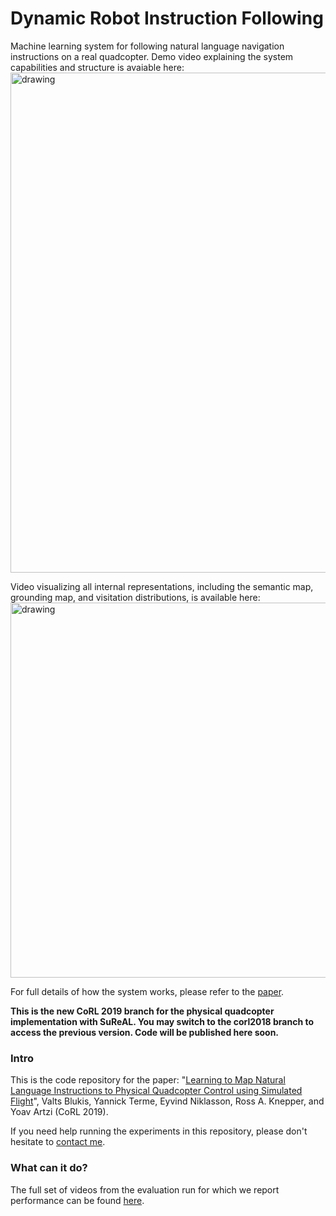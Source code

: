 # Dynamic Robot Instruction Following
Machine learning system for following natural language navigation instructions on a real quadcopter. Demo video explaining the system capabilities and structure is avaiable here:
[<img src="http://www.cs.cornell.edu/~valts/img/corl19_full_demo_video_thumbnail.png" alt="drawing" width="800"/>](https://www.youtube.com/watch?v=O7G0HYGqU4w)

Video visualizing all internal representations, including the semantic map, grounding map, and visitation distributions, is available here:
[<img src="http://www.cs.cornell.edu/~valts/img/corl19_repr_video_thumbnail.png" alt="drawing" width="600"/>](https://www.youtube.com/watch?v=d5rbCEcm4os)

For full details of how the system works, please refer to the [paper](http://www.cs.cornell.edu/~valts/docs/blukis_corl19.pdf).

**This is the new CoRL 2019 branch for the physical quadcopter implementation with SuReAL. You may switch to the corl2018 branch to access the previous version. Code will be published here soon.**

### Intro
This is the code repository for the paper:
"[Learning to Map Natural Language Instructions to Physical Quadcopter Control using Simulated Flight](http://www.cs.cornell.edu/~valts/docs/blukis_corl19.pdf)", Valts Blukis, Yannick Terme, Eyvind Niklasson, Ross A. Knepper, and Yoav Artzi (CoRL 2019).

If you need help running the experiments in this repository, please don't hesitate to [contact me](http://www.cs.cornell.edu/~valts).

### What can it do?

The full set of videos from the evaluation run for which we report performance can be found [here](https://drive.google.com/drive/folders/1WPRGLFLhHsxxXVd3ykYQNea6kzn4-tVR?usp=sharing).

